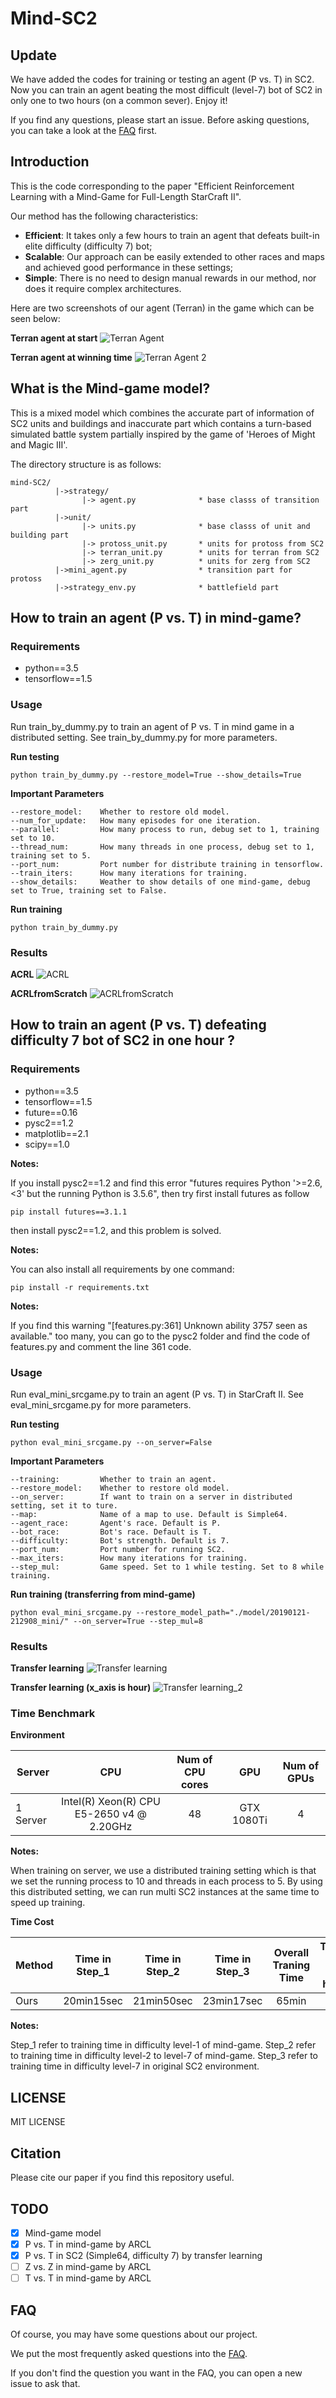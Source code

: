# Mind-SC2

## Update

We have added the codes for training or testing an agent (P vs. T) in SC2. Now you can train an agent beating the most difficult (level-7) bot of SC2 in only one to two hours (on a common sever). Enjoy it! 

If you find any questions, please start an issue. Before asking questions, you can take a look at the [FAQ](docs/FAQ.md)
 first.

## Introduction

This is the code corresponding to the paper "Efficient Reinforcement Learning with a Mind-Game for Full-Length StarCraft II". 

Our method has the following characteristics: 
* **Efficient**: It takes only a few hours to train an agent that defeats built-in elite difficulty (difficulty 7) bot; 
* **Scalable**: Our approach can be easily extended to other races and maps and achieved good performance in these settings; 
* **Simple**: There is no need to design manual rewards in our method, nor does it require complex architectures.

Here are two screenshots of our agent (Terran) in the game which can be seen below:

**Terran agent at start**
![Terran Agent](figures/Terran_1.jpg)

**Terran agent at winning time**
![Terran Agent 2](figures/Terran_2.jpg)

## What is the Mind-game model?

This is a mixed model which combines the accurate part of information of SC2 units and buildings and inaccurate part which contains a turn-based simulated battle system partially inspired by the game of 'Heroes of Might and Magic III'. 

The directory structure is as follows:
```
mind-SC2/
          |->strategy/
                |-> agent.py              * base classs of transition part
          |->unit/
                |-> units.py              * base classs of unit and building part
                |-> protoss_unit.py       * units for protoss from SC2
                |-> terran_unit.py        * units for terran from SC2
                |-> zerg_unit.py          * units for zerg from SC2
          |->mini_agent.py                * transition part for protoss
          |->strategy_env.py              * battlefield part
```

## How to train an agent (P vs. T) in mind-game?

### Requirements
- python==3.5
- tensorflow==1.5

### Usage
Run train_by_dummy.py to train an agent of P vs. T in mind game in a distributed setting. See train_by_dummy.py for more parameters.

**Run testing**
```
python train_by_dummy.py --restore_model=True --show_details=True
```

**Important Parameters**
```
--restore_model:    Whether to restore old model.
--num_for_update:   How many episodes for one iteration.
--parallel:         How many process to run, debug set to 1, training set to 10.
--thread_num:       How many threads in one process, debug set to 1, training set to 5.
--port_num:         Port number for distribute training in tensorflow.
--train_iters:      How many iterations for training.
--show_details:     Weather to show details of one mind-game, debug set to True, training set to False.
```

**Run training**
```
python train_by_dummy.py 
```

### Results

**ACRL**
![ACRL](figures/ACRL.png)

**ACRLfromScratch**
![ACRLfromScratch](figures/ACRLfromScratch.png)

## How to train an agent (P vs. T) defeating difficulty 7 bot of SC2 in one hour ?

### Requirements
- python==3.5
- tensorflow==1.5
- future==0.16
- pysc2==1.2
- matplotlib==2.1
- scipy==1.0

**Notes:**

If you install pysc2==1.2 and find this error "futures requires Python '>=2.6, <3' but the running Python is 3.5.6", then try first install futures as follow
```
pip install futures==3.1.1
```
then install pysc2==1.2, and this problem is solved.

**Notes:**

You can also install all requirements by one command:
```
pip install -r requirements.txt
```
**Notes:**

If you find this warning "[features.py:361] Unknown ability 3757 seen as available." too many, you can go to the pysc2 folder and find the code of features.py and comment the line 361 code.

### Usage
Run eval_mini_srcgame.py to train an agent (P vs. T) in StarCraft II. See eval_mini_srcgame.py for more parameters. 

**Run testing**
```
python eval_mini_srcgame.py --on_server=False 
```

**Important Parameters**
```
--training:         Whether to train an agent.
--restore_model:    Whether to restore old model.
--on_server:        If want to train on a server in distributed setting, set it to ture.
--map:              Name of a map to use. Default is Simple64.
--agent_race:       Agent's race. Default is P.
--bot_race:         Bot's race. Default is T.
--difficulty:       Bot's strength. Default is 7.
--port_num:         Port number for running SC2.
--max_iters:        How many iterations for training.
--step_mul:         Game speed. Set to 1 while testing. Set to 8 while training.
```

**Run training (transferring from mind-game)**
```
python eval_mini_srcgame.py --restore_model_path="./model/20190121-212908_mini/" --on_server=True --step_mul=8
```

### Results

**Transfer learning**
![Transfer learning](figures/Transfer.png)

**Transfer learning (x_axis is hour)**
![Transfer learning_2](figures/Transfer_in_hours.png)

### Time Benchmark

**Environment**

| Server | CPU | Num of CPU cores | GPU | Num of GPUs |
|--------|:---------:|:------:|:------:|:------:|
| 1 Server |Intel(R) Xeon(R) CPU E5-2650 v4 @ 2.20GHz| 48 | GTX 1080Ti | 4 |

**Notes:**

When training on server, we use a distributed training setting which is that we set the running process to 10 and threads in each process to 5. By using this distributed setting, we can run multi SC2 instances at the same time to speed up training.

**Time Cost**

| Method | Time in Step_1 | Time in Step_2 | Time in Step_3 | Overall Traning Time | Traning Time (in hours) |
|--------|:---------:|:------:|:------:|:------:|:------:|
| Ours   | 20min15sec  | 21min50sec  | 23min17sec  | 65min  | 1.08 |

**Notes:**

Step_1 refer to training time in difficulty level-1 of mind-game. Step_2 refer to training time in difficulty level-2 to level-7 of mind-game. Step_3 refer to training time in difficulty level-7 in original SC2 environment.

## LICENSE
MIT LICENSE

## Citation
Please cite our paper if you find this repository useful.

## TODO
- [x] Mind-game model
- [x] P vs. T in mind-game by ARCL
- [x] P vs. T in SC2 (Simple64, difficulty 7) by transfer learning
- [ ] Z vs. Z in mind-game by ARCL
- [ ] T vs. T in mind-game by ARCL

## FAQ

Of course, you may have some questions about our project. 

We put the most frequently asked questions into the [FAQ](docs/FAQ.md).

If you don't find the question you want in the FAQ, you can open a new issue to ask that.





